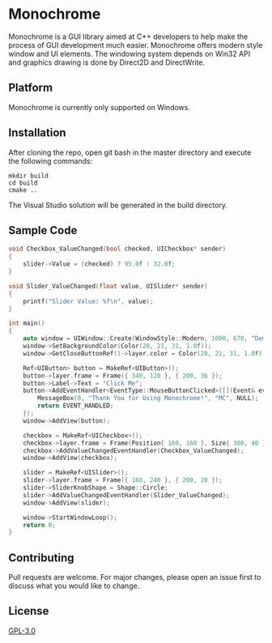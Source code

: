 # Monochrome

Monochrome is a GUI library aimed at C++ developers to help make the process of GUI development much easier. Monochrome offers modern style window and UI elements.
The windowing system depends on Win32 API and graphics drawing is done by Direct2D and DirectWrite.

## Platform
Monochrome is currently only supported on Windows.

## Installation

After cloning the repo, open git bash in the master directory and execute the following commands:
```
mkdir build
cd build
cmake ..
```

The Visual Studio solution will be generated in the build directory.

## Sample Code

```cpp
void Checkbox_ValueChanged(bool checked, UICheckbox* sender)
{
	slider->Value = (checked) ? 95.0f : 32.0f;
}

void Slider_ValueChanged(float value, UISlider* sender)
{
	printf("Slider Value: %f\n", value);
}

int main()
{
	auto window = UIWindow::Create(WindowStyle::Modern, 1000, 670, "Demo App");
	window->SetBackgroundColor(Color(28, 21, 31, 1.0f));
	window->GetCloseButtonRef()->layer.color = Color(28, 21, 31, 1.0f);

	Ref<UIButton> button = MakeRef<UIButton>();
	button->layer.frame = Frame({ 340, 120 }, { 200, 36 });
	button->Label->Text = "Click Me";
	button->AddEventHandler<EventType::MouseButtonClicked>([](Event& evt, UIView* sender) -> bool {
		MessageBox(0, "Thank You for Using Monochrome!", "MC", NULL);
		return EVENT_HANDLED; 
	});
	window->AddView(button);

	checkbox = MakeRef<UICheckbox>();
	checkbox->layer.frame = Frame(Position{ 160, 160 }, Size{ 300, 40 });
	checkbox->AddValueChangedEventHandler(Checkbox_ValueChanged);
	window->AddView(checkbox);

	slider = MakeRef<UISlider>();
	slider->layer.frame = Frame({ 160, 240 }, { 200, 20 });
	slider->SliderKnobShape = Shape::Circle;
	slider->AddValueChangedEventHandler(Slider_ValueChanged);
	window->AddView(slider);

	window->StartWindowLoop();
	return 0;
}
```

## Contributing
Pull requests are welcome. For major changes, please open an issue first to discuss what you would like to change.

## License
[GPL-3.0](https://www.gnu.org/licenses/gpl-3.0.en.html)
